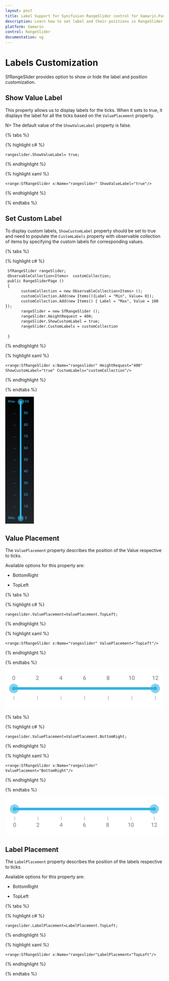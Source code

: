 ```yaml
---
layout: post
title: Label Support for Syncfusion RangeSlider control for Xamarin.Forms
description: Learn how to set label and their positions in RangeSlider control
platform: Xamarin
control: RangeSlider
documentation: ug
---
```


# Labels Customization

SfRangeSlider provides option to show or hide the label and position customization.

## Show Value Label

This property allows us to display labels for the ticks. When it sets to true, it displays the label for all the ticks based on the `ValuePlacement` property.

N> The default value of the `ShowValueLabel` property is false.

{% tabs %}

{% highlight c# %}

	rangeslider.ShowValueLabel= true;

{% endhighlight %}

{% highlight xaml %}

	<range:SfRangeSlider x:Name="rangeslider" ShowValueLabel="true"/>
	
{% endhighlight %}

{% endtabs %}

## Set Custom Label

To display custom labels, `ShowCustomLabel` property should be set to true and need to populate the `CustomLabels` property with observable collection of items by specifying the custom labels for corresponding values.

{% tabs %}

{% highlight c# %}
	
	 SfRangeSlider rangeSlider; 
	 ObservableCollection<Items>  customCollection;
	 public RangeSliderPage ()
     {
       	   customCollection = new ObservableCollection<Items> ();
           customCollection.Add(new Items(){Label = "Min", Value= 0});
           customCollection.Add(new Items() { Label = "Max", Value = 100 });
           rangeSlider = new SfRangeSlider ();
           rangeSlider.HeightRequest = 400;
           rangeSlider.ShowCustomLabel = true;
           rangeSlider.CustomLabels = customCollection

	 }

{% endhighlight %}

{% highlight xaml %}

	<range:SfRangeSlider x:Name="rangeslider" HeightRequest="400" ShowCustomLabel="true" CustomLabels="customCollection"/>
	
{% endhighlight %}

{% endtabs %}

![](images/customLabel.png)


## Value Placement

The `ValuePlacement` property describes the position of the Value respective to ticks. 

Available options for this property are:

* BottomRight

* TopLeft

{% tabs %}

{% highlight c# %}

	rangeslider.ValuePlacement=ValuePlacement.TopLeft;

{% endhighlight %}

{% highlight xaml %}

	<range:SfRangeSlider x:Name="rangeslider" ValuePlacement="TopLeft"/>
	
{% endhighlight %}

{% endtabs %}

![](images/value-TopLeft.png)

{% tabs %}

{% highlight c# %}

	rangeslider.ValuePlacement=ValuePlacement.BottomRight;

{% endhighlight %}

{% highlight xaml %}

	<range:SfRangeSlider x:Name="rangeslider" ValuePlacement="BottomRight"/>
	
{% endhighlight %}

{% endtabs %}

![](images/Value-BottomRight.png)

## Label Placement

The `LabelPlacement` property describes the position of the labels respective to ticks. 

Available options for this property are:

* BottomRight

* TopLeft

{% tabs %}

{% highlight c# %}

	rangeslider.LabelPlacement=LabelPlacement.TopLeft;

{% endhighlight %}

{% highlight xaml %}

	<range:SfRangeSlider x:Name="rangeslider"LabelPlacement="TopLeft"/>
	
{% endhighlight %}

{% endtabs %}
